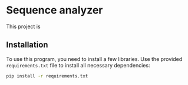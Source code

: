 # Sequence analyzer

This project is 

## Installation

To use this program, you need to install a few libraries. Use the provided `requirements.txt` file to install all necessary dependencies:

```bash
pip install -r requirements.txt
```
















